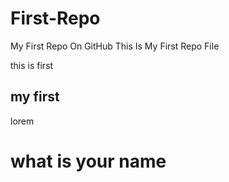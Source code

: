 # First-Repo
My First Repo On GitHub
This Is My First Repo File 
<p>this is first</p>
<h2>my first</h2>
<p>lorem</p>
<h1>what is your name</h1>
